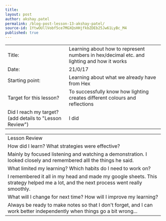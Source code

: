 ```yaml
---
title: 
layout: post
author: akshay.patel
permalink: /blog-post-lesson-13-akshay-patel/
source-id: 1YtwOUllVobf5ce7MGXQsHHjfkbZDEb25Jw61LyBc_M4
published: true
---
```

<table>
  <tr>
    <td>Title:</td>
    <td>Learning about how to represent numbers in hex/decimal etc. and  lighting and how it works</td>
  </tr>
  <tr>
    <td>Date:</td>
    <td>21/0/17</td>
  </tr>
  <tr>
    <td>Starting point:</td>
    <td>Learning about what we already have from Hex </td>
  </tr>
  <tr>
    <td>Target for this lesson?</td>
    <td>To successfully know how lighting creates different colours and reflections </td>
  </tr>
  <tr>
    <td>Did I reach my target? 
(add details to "Lesson Review")</td>
    <td>I did</td>
  </tr>
</table>


<table>
  <tr>
    <td>Lesson Review</td>
  </tr>
  <tr>
    <td>How did I learn? What strategies were effective? </td>
  </tr>
  <tr>
    <td>Mainly by focused listening and watching a demonstration. I looked closely and remembered alll the things he said.</td>
  </tr>
  <tr>
    <td>What limited my learning? Which habits do I need to work on? </td>
  </tr>
  <tr>
    <td>I remembered it all in my head and made my google sheets. This strategy helped me a lot, and the next process went really smoothly.</td>
  </tr>
  <tr>
    <td>What will I change for next time? How will I improve my learning?</td>
  </tr>
  <tr>
    <td>Always be ready to make notes so that I don't forget, and I can work better independently when things go a bit wrong...</td>
  </tr>
</table>



